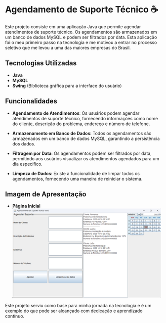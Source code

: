 # Agendamento de Suporte Técnico ☕

Este projeto consiste em uma aplicação Java que permite agendar atendimentos de suporte técnico. Os agendamentos são armazenados em um banco de dados MySQL e podem ser filtrados por data. Esta aplicação foi o meu primeiro passo na tecnologia e me motivou a entrar no processo seletivo que me levou a uma das maiores empresas do Brasil.

## Tecnologias Utilizadas

- **Java**
- **MySQL**
- **Swing** (Biblioteca gráfica para a interface do usuário)

## Funcionalidades

- **Agendamento de Atendimentos**: Os usuários podem agendar atendimentos de suporte técnico, fornecendo informações como nome do cliente, descrição do problema, endereço e número de telefone.

- **Armazenamento em Banco de Dados**: Todos os agendamentos são armazenados em um banco de dados MySQL, garantindo a persistência dos dados.

- **Filtragem por Data**: Os agendamentos podem ser filtrados por data, permitindo aos usuários visualizar os atendimentos agendados para um dia específico.

- **Limpeza de Dados**: Existe a funcionalidade de limpar todos os agendamentos, fornecendo uma maneira de reiniciar o sistema.

## Imagem de Apresentação

- **Página Inicial**
  ![Página Inicial](/img/Projeto.png)

Este projeto serviu como base para minha jornada na tecnologia e é um exemplo do que pode ser alcançado com dedicação e aprendizado contínuo.
